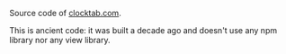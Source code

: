 Source code of [clocktab.com](https://www.clocktab.com).

This is ancient code: it was built a decade ago and doesn't use any npm library nor any view library.
